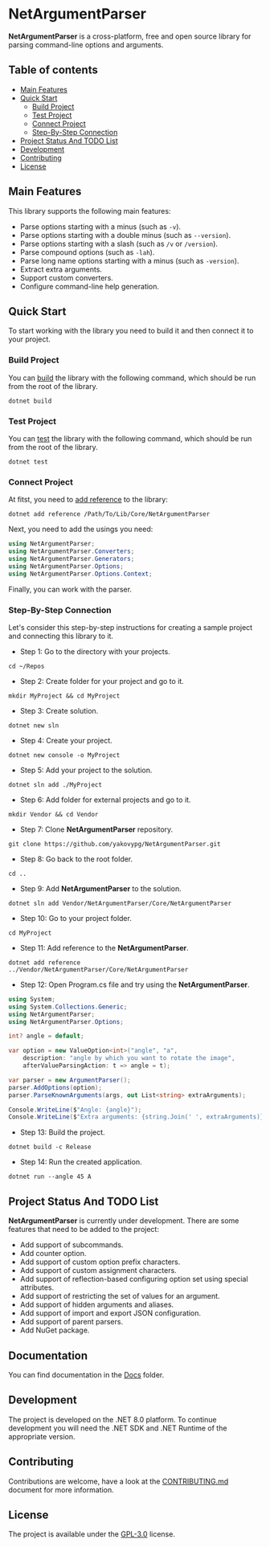 # NetArgumentParser
**NetArgumentParser** is a cross-platform, free and open source library for parsing command-line options and arguments.

## Table of contents
*    [Main Features](#main-features)
*    [Quick Start](#quick-start)
     *    [Build Project](#build-project)
     *    [Test Project](#test-project)
     *    [Connect Project](#connect-project)
     *    [Step-By-Step Connection](#step-by-step-connection)
*    [Project Status And TODO List](#project-status-and-todo-list)
*    [Development](#development)
*    [Contributing](#contributing)
*    [License](#license)

## Main Features
This library supports the following main features:
- Parse options starting with a minus (such as `-v`).
- Parse options starting with a double minus (such as `--version`).
- Parse options starting with a slash (such as `/v` or `/version`).
- Parse compound options (such as `-lah`).
- Parse long name options starting with a minus (such as `-version`).
- Extract extra arguments.
- Support custom converters.
- Configure command-line help generation.

## Quick Start
To start working with the library you need to build it and then connect it to your project.

### Build Project
You can [build](https://learn.microsoft.com/en-us/dotnet/core/tools/dotnet-build) the library with the following command, which should be run from the root of the library.
```
dotnet build
```

### Test Project
You can [test](https://learn.microsoft.com/en-us/dotnet/core/tools/dotnet-test) the library with the following command, which should be run from the root of the library.
```
dotnet test
```

### Connect Project
At fitst, you need to [add reference](https://learn.microsoft.com/en-us/dotnet/core/tools/dotnet-add-reference) to the library:
```
dotnet add reference /Path/To/Lib/Core/NetArgumentParser
```

Next, you need to add the usings you need:
```cs
using NetArgumentParser;
using NetArgumentParser.Converters;
using NetArgumentParser.Generators;
using NetArgumentParser.Options;
using NetArgumentParser.Options.Context;
```

Finally, you can work with the parser.

### Step-By-Step Connection
Let's consider this step-by-step instructions for creating a sample project and connecting this library to it.
- Step 1: Go to the directory with your projects.
```
cd ~/Repos
```
- Step 2: Create folder for your project and go to it.
```
mkdir MyProject && cd MyProject
```
- Step 3: Create solution.
```
dotnet new sln
```
- Step 4: Create your project.
```
dotnet new console -o MyProject
```
- Step 5: Add your project to the solution.
```
dotnet sln add ./MyProject
```
- Step 6: Add folder for external projects and go to it.
```
mkdir Vendor && cd Vendor
```
- Step 7: Clone **NetArgumentParser** repository.
```
git clone https://github.com/yakovypg/NetArgumentParser.git
```
- Step 8: Go back to the root folder.
```
cd ..
```
- Step 9: Add **NetArgumentParser** to the solution. 
```
dotnet sln add Vendor/NetArgumentParser/Core/NetArgumentParser
```
- Step 10: Go to your project folder.
```
cd MyProject
```
- Step 11: Add reference to the **NetArgumentParser**.
```
dotnet add reference ../Vendor/NetArgumentParser/Core/NetArgumentParser
```
- Step 12: Open Program.cs file and try using the **NetArgumentParser**.
```cs
using System;
using System.Collections.Generic;
using NetArgumentParser;
using NetArgumentParser.Options;

int? angle = default;

var option = new ValueOption<int>("angle", "a",
    description: "angle by which you want to rotate the image",
    afterValueParsingAction: t => angle = t);

var parser = new ArgumentParser();
parser.AddOptions(option);
parser.ParseKnownArguments(args, out List<string> extraArguments);

Console.WriteLine($"Angle: {angle}");
Console.WriteLine($"Extra arguments: {string.Join(' ', extraArguments)}");
```
- Step 13: Build the project.
```
dotnet build -c Release
```
- Step 14: Run the created application.
```
dotnet run --angle 45 A
```

## Project Status And TODO List
**NetArgumentParser** is currently under development. There are some features that need to be added to the project:
- Add support of subcommands.
- Add counter option.
- Add support of custom option prefix characters.
- Add support of custom assignment characters.
- Add support of reflection-based configuring option set using special attributes.
- Add support of restricting the set of values for an argument.
- Add support of hidden arguments and aliases.
- Add support of import and export JSON configuration.
- Add support of parent parsers.
- Add NuGet package.

## Documentation
You can find documentation in the [Docs](Docs) folder. 

## Development
The project is developed on the .NET 8.0 platform. To continue development you will need the .NET SDK and .NET Runtime of the appropriate version.

## Contributing
Contributions are welcome, have a look at the [CONTRIBUTING.md](CONTRIBUTING.md) document for more information.

## License
The project is available under the [GPL-3.0](LICENSE) license.
